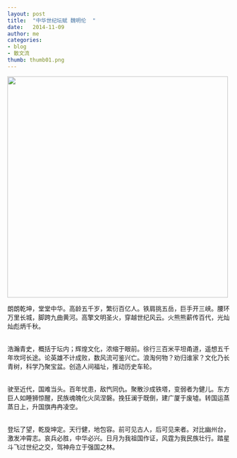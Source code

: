 ```yaml
---
layout: post
title:  "中华世纪坛赋 魏明伦  "
date:   2014-11-09
author: me
categories: 
- blog
- 散文流
thumb: thumb01.png
---
```


<img src="http://liubai.qiniudn.com/fuwen.jpg" style="width:500px;height=248px">

朗朗乾坤，堂堂中华。高龄五千岁，繁衍百亿人。铁肩挑五岳，巨手开三峡。腰环万里长城，脚跨九曲黄河。高擎文明圣火，穿越世纪风云。火熊熊薪传百代，光灿灿彪炳千秋。<br><br>

浩瀚青史，概括于坛内；辉煌文化，浓缩于眼前。徐行三百米平坦甬道，遥想五千年坎坷长途。论英雄不计成败，数风流可鉴兴亡。浪淘何物？劝归谁家？文化乃长青树，科学乃聚宝盆。创造人间福址，推动历史车轮。<br><br>

<!--more-->
驶至近代，国难当头。百年忧患，敌忾同仇。聚散沙成铁塔，变弱者为健儿。东方巨人如睡狮惊醒，民族魂魄化火凤涅磐。挽狂澜于既倒，建广厦于废墟。转国运蒸蒸日上，升国旗冉冉凌空。<br><br>

登坛了望，乾旋坤定。天行健，地包容。前可见古人，后可见来者。对比幽州台，激发冲霄志。哀兵必胜，中华必兴。日月为我祖国作证，风霆为我民族壮行。踏星斗飞过世纪之交，驾神舟立于强国之林。<br><br>